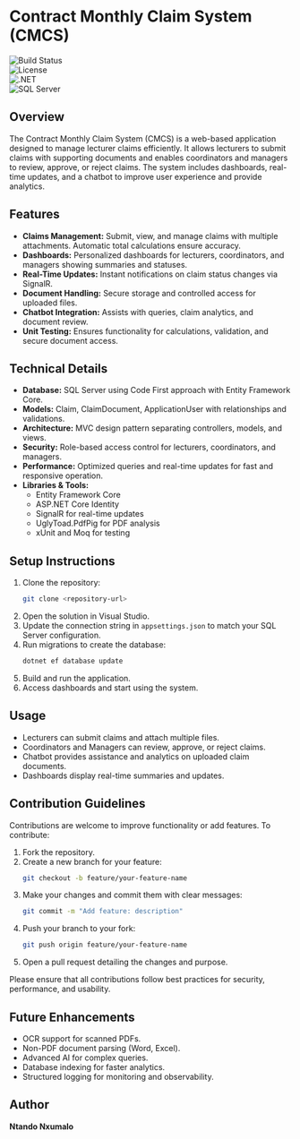 # Contract Monthly Claim System (CMCS)

![Build Status](https://img.shields.io/badge/build-passing-brightgreen)  
![License](https://img.shields.io/badge/license-MIT-blue)  
![.NET](https://img.shields.io/badge/.NET-7.0-blueviolet)  
![SQL Server](https://img.shields.io/badge/SQL%20Server-Configured-orange)

## Overview
The Contract Monthly Claim System (CMCS) is a web-based application designed to manage lecturer claims efficiently. It allows lecturers to submit claims with supporting documents and enables coordinators and managers to review, approve, or reject claims. The system includes dashboards, real-time updates, and a chatbot to improve user experience and provide analytics.

## Features
- **Claims Management:** Submit, view, and manage claims with multiple attachments. Automatic total calculations ensure accuracy.
- **Dashboards:** Personalized dashboards for lecturers, coordinators, and managers showing summaries and statuses.
- **Real-Time Updates:** Instant notifications on claim status changes via SignalR.
- **Document Handling:** Secure storage and controlled access for uploaded files.
- **Chatbot Integration:** Assists with queries, claim analytics, and document review.
- **Unit Testing:** Ensures functionality for calculations, validation, and secure document access.

## Technical Details
- **Database:** SQL Server using Code First approach with Entity Framework Core.
- **Models:** Claim, ClaimDocument, ApplicationUser with relationships and validations.
- **Architecture:** MVC design pattern separating controllers, models, and views.
- **Security:** Role-based access control for lecturers, coordinators, and managers.
- **Performance:** Optimized queries and real-time updates for fast and responsive operation.
- **Libraries & Tools:**
  - Entity Framework Core
  - ASP.NET Core Identity
  - SignalR for real-time updates
  - UglyToad.PdfPig for PDF analysis
  - xUnit and Moq for testing

## Setup Instructions
1. Clone the repository:
   ```bash
   git clone <repository-url>
   ```
2. Open the solution in Visual Studio.
3. Update the connection string in `appsettings.json` to match your SQL Server configuration.
4. Run migrations to create the database:
   ```bash
   dotnet ef database update
   ```
5. Build and run the application.
6. Access dashboards and start using the system.

## Usage
- Lecturers can submit claims and attach multiple files.
- Coordinators and Managers can review, approve, or reject claims.
- Chatbot provides assistance and analytics on uploaded claim documents.
- Dashboards display real-time summaries and updates.

## Contribution Guidelines
Contributions are welcome to improve functionality or add features. To contribute:
1. Fork the repository.
2. Create a new branch for your feature:
   ```bash
   git checkout -b feature/your-feature-name
   ```
3. Make your changes and commit them with clear messages:
   ```bash
   git commit -m "Add feature: description"
   ```
4. Push your branch to your fork:
   ```bash
   git push origin feature/your-feature-name
   ```
5. Open a pull request detailing the changes and purpose.

Please ensure that all contributions follow best practices for security, performance, and usability.

## Future Enhancements
- OCR support for scanned PDFs.
- Non-PDF document parsing (Word, Excel).
- Advanced AI for complex queries.
- Database indexing for faster analytics.
- Structured logging for monitoring and observability.

## Author
**Ntando Nxumalo**  
